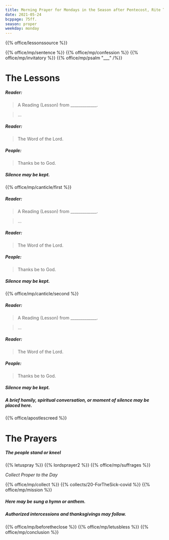 ```yaml
---
title: Morning Prayer for Mondays in the Season after Pentecost, Rite Two
date: 2021-05-24
bcppage: 75ff.
season: proper
weekday: monday
---
```


{{% office/lessonssource %}}

{{% office/mp/sentence %}}
{{% office/mp/confession %}}
{{% office/mp/invitatory  %}}
{{% office/mp/psalm "___" /%}}

# The Lessons
##### Reader:
> A Reading (Lesson) from _____________.

> ...

##### Reader:
> The Word of the Lord.

##### **People:**
> Thanks be to God.

##### Silence may be kept.

{{% office/mp/canticle/first %}}
##### Reader:
> A Reading (Lesson) from _____________.

> ...

##### Reader:
> The Word of the Lord.

##### **People:**
> Thanks be to God.

##### Silence may be kept.

{{% office/mp/canticle/second %}}

##### Reader:
> A Reading (Lesson) from _____________.

> ...

##### Reader:
> The Word of the Lord.

##### **People:**
> Thanks be to God.

##### Silence may be kept.

##### A brief homily, spiritual conversation, or moment of silence may be placed here.


{{% office/apostlescreed %}}

# The Prayers

##### The people stand or kneel
{{% letuspray %}}
{{% lordsprayer2 %}}
{{% office/mp/suffrages %}}

_Collect Proper to the Day_

{{% office/mp/collect %}}
{{% collects/20-ForTheSick-covid %}}
{{% office/mp/mission %}}

##### Here may be sung a hymn or anthem.

##### Authorized intercessions and thanksgivings may follow.

{{% office/mp/beforetheclose %}}
{{% office/mp/letusbless %}}
{{% office/mp/conclusion %}}
